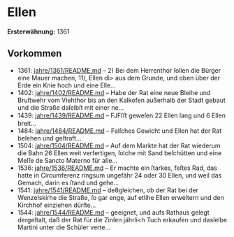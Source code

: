 # Ellen

**Ersterwähnung:** 1361

## Vorkommen
- 1361: [jahre/1361/README.md](../jahre/1361/README.md) – 2) Bei dem Herrenthor ſollen die Bürger eine Mauer
machen, 11/, Ellen di> aus dem Grunde, und oben über
der Erde ein Knie hoch und eine Elle...
- 1402: [jahre/1402/README.md](../jahre/1402/README.md) – Habe der Rat eine neue Bleihe und Bruſtwehr
vom Viehthor bis an den Kalkofen außerhalb der Stadt
gebaut und die Straße daſelbſt mit einer ne...
- 1439: [jahre/1439/README.md](../jahre/1439/README.md) – FJFſﬅ geweſen 22 Ellen lang und
6 Ellen breit...
- 1484: [jahre/1484/README.md](../jahre/1484/README.md) – Falſches Gewicht und Ellen hat der Rat beſehen und
geſtraft...
- 1504: [jahre/1504/README.md](../jahre/1504/README.md) – Auf dem Markte hat der Rat
wiederum die Bahn 26 Ellen weit verfertigen, ſolche mit
Sand beſchütten und eine Meſſe de Sancto Materno für
alle...
- 1536: [jahre/1536/README.md](../jahre/1536/README.md) – Er machte ein ſtarkes, feſtes Rad,
das hatte in Circumferenz ringsum ungefähr 24 oder
30 Ellen, und weil das Gemach, darin es ſtand und
gehe...
- 1541: [jahre/1541/README.md](../jahre/1541/README.md) – de8gleichen, ob
der Rat bei der Wenzelskirhe die Straße, ſo gar enge,
auf etlihe Ellen erweitern und den Kirchhof einziehen
dürſte...
- 1544: [jahre/1544/README.md](../jahre/1544/README.md) – geeignet, und aufs Rathaus gelegt dergeſtalt, daß der Rat
für die Zinſen jährli<h Tuch erkaufen und dasſelbe Martini
unter die Schüler verte...
